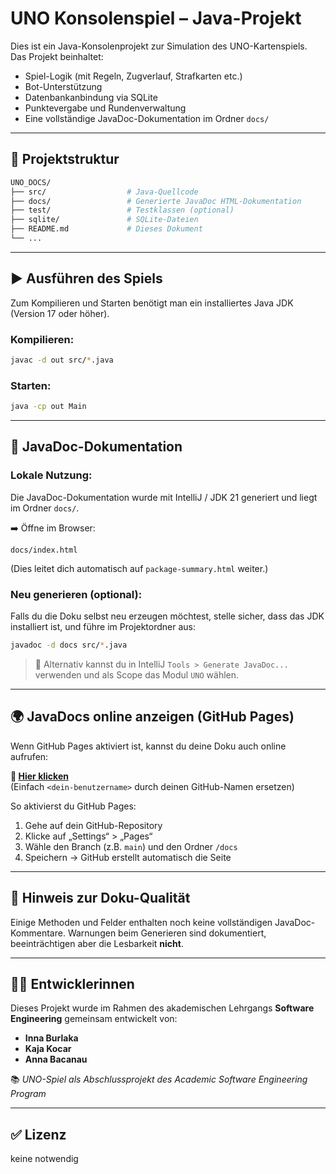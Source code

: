 # UNO Konsolenspiel – Java-Projekt

Dies ist ein Java-Konsolenprojekt zur Simulation des UNO-Kartenspiels. Das Projekt beinhaltet:
- Spiel-Logik (mit Regeln, Zugverlauf, Strafkarten etc.)
- Bot-Unterstützung
- Datenbankanbindung via SQLite
- Punktevergabe und Rundenverwaltung
- Eine vollständige JavaDoc-Dokumentation im Ordner `docs/`

---

## 📁 Projektstruktur

```bash
UNO_DOCS/
├── src/                  # Java-Quellcode
├── docs/                 # Generierte JavaDoc HTML-Dokumentation
├── test/                 # Testklassen (optional)
├── sqlite/               # SQLite-Dateien
├── README.md             # Dieses Dokument
└── ...
```

---

## ▶️ Ausführen des Spiels

Zum Kompilieren und Starten benötigt man ein installiertes Java JDK (Version 17 oder höher).

### Kompilieren:

```bash
javac -d out src/*.java
```

### Starten:

```bash
java -cp out Main
```

---

## 📝 JavaDoc-Dokumentation

### Lokale Nutzung:

Die JavaDoc-Dokumentation wurde mit IntelliJ / JDK 21 generiert und liegt im Ordner `docs/`.

➡️ Öffne im Browser:
```
docs/index.html
```
(Dies leitet dich automatisch auf `package-summary.html` weiter.)

### Neu generieren (optional):

Falls du die Doku selbst neu erzeugen möchtest, stelle sicher, dass das JDK installiert ist, und führe im Projektordner aus:

```bash
javadoc -d docs src/*.java
```

> 📌 Alternativ kannst du in IntelliJ `Tools > Generate JavaDoc...` verwenden und als Scope das Modul `UNO` wählen.

---

## 🌍 JavaDocs online anzeigen (GitHub Pages)

Wenn GitHub Pages aktiviert ist, kannst du deine Doku auch online aufrufen:

**📄 [Hier klicken](https://<dein-benutzername>.github.io/UNO_DOCS/docs/index.html)**  
(Einfach `<dein-benutzername>` durch deinen GitHub-Namen ersetzen)

So aktivierst du GitHub Pages:
1. Gehe auf dein GitHub-Repository
2. Klicke auf „Settings“ > „Pages“
3. Wähle den Branch (z.B. `main`) und den Ordner `/docs`
4. Speichern → GitHub erstellt automatisch die Seite

---

## 📌 Hinweis zur Doku-Qualität

Einige Methoden und Felder enthalten noch keine vollständigen JavaDoc-Kommentare. Warnungen beim Generieren sind dokumentiert, beeinträchtigen aber die Lesbarkeit **nicht**.

---

## 👩‍💻 Entwicklerinnen

Dieses Projekt wurde im Rahmen des akademischen Lehrgangs **Software Engineering** gemeinsam entwickelt von:

- **Inna Burlaka**
- **Kaja Kocar**
- **Anna Bacanau**

📚 *UNO-Spiel als Abschlussprojekt des Academic Software Engineering Program*


---

## ✅ Lizenz

keine notwendig
